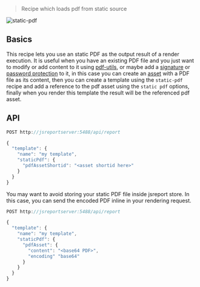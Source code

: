 > Recipe which loads pdf from static source

![static-pdf](https://jsreport.net/img/static-pdf.gif)

## Basics

This recipe lets you use an static PDF as the output result of a render execution. It is useful when you have an existing PDF file and you just want to modify or add content to it using [pdf-utils](https://jsreport.net/learn/pdf-utils), or maybe add a [signature](https://jsreport.net/learn/pdf-sign) or [password protection](https://github.com/jsreport/jsreport/tree/master/packages/jsreport-pdf-password) to it, in this case you can create an [asset](https://jsreport.net/learn/assets) with a PDF file as its content, then you can create a template using the `static-pdf` recipe and add a reference to the pdf asset using the `static pdf` options, finally when you render this template the result will be the referenced pdf asset.

## API

```js
POST http://jsreportserver:5488/api/report

{
  "template": {
    "name": "my template",
    "staticPdf": {
      "pdfAssetShortid": "<asset shortid here>"
    }
  }
}
```

You may want to avoid storing your static PDF file inside jsreport store. In this case, you can send the encoded PDF inline in your rendering request.

```js
POST http://jsreportserver:5488/api/report

{
  "template": {
    "name": "my template",
    "staticPdf": {
      "pdfAsset": {
        "content": "<base64 PDF>",
        "encoding" "base64"
      }
    }
  }
}
```
